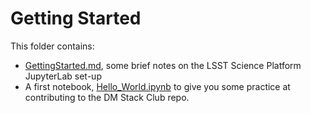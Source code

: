 # Getting Started

This folder contains:

* [GettingStarted.md](GettingStarted.md), some brief notes on the LSST Science Platform JupyterLab set-up
* A first notebook, [Hello_World.ipynb](Hello_World.ipynb) to give you some practice at contributing to the DM Stack Club repo.
